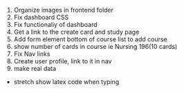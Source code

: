 1. Organize images in frontend folder
2. Fix dashboard CSS
2. Fix functionaliy of dashboard
3. Get a link to the create card and study page
4. Add form element bottom of course list to add course 
5. show number of cards in course ie Nursing 196(10 cards)
6. Fix Nav links
7. Create user profile, link to it in nav
8. make real data

- stretch show latex code when typing